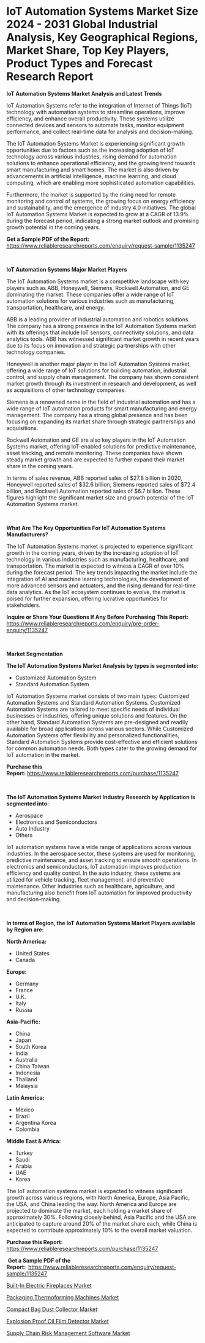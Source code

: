 <p><h1>IoT Automation Systems Market Size 2024 - 2031 Global Industrial Analysis, Key Geographical Regions, Market Share, Top Key Players, Product Types and Forecast Research Report</h1></p><p><strong>IoT Automation Systems Market Analysis and Latest Trends</strong></p>
<p><p>IoT Automation Systems refer to the integration of Internet of Things (IoT) technology with automation systems to streamline operations, improve efficiency, and enhance overall productivity. These systems utilize connected devices and sensors to automate tasks, monitor equipment performance, and collect real-time data for analysis and decision-making.</p><p>The IoT Automation Systems Market is experiencing significant growth opportunities due to factors such as the increasing adoption of IoT technology across various industries, rising demand for automation solutions to enhance operational efficiency, and the growing trend towards smart manufacturing and smart homes. The market is also driven by advancements in artificial intelligence, machine learning, and cloud computing, which are enabling more sophisticated automation capabilities.</p><p>Furthermore, the market is supported by the rising need for remote monitoring and control of systems, the growing focus on energy efficiency and sustainability, and the emergence of industry 4.0 initiatives. The global IoT Automation Systems Market is expected to grow at a CAGR of 13.9% during the forecast period, indicating a strong market outlook and promising growth potential in the coming years.</p></p>
<p><strong>Get a Sample PDF of the Report:&nbsp;</strong> <a href="https://www.reliableresearchreports.com/enquiry/request-sample/1135247">https://www.reliableresearchreports.com/enquiry/request-sample/1135247</a></p>
<p>&nbsp;</p>
<p><strong>IoT Automation Systems Major Market Players</strong></p>
<p><p>The IoT Automation Systems market is a competitive landscape with key players such as ABB, Honeywell, Siemens, Rockwell Automation, and GE dominating the market. These companies offer a wide range of IoT automation solutions for various industries such as manufacturing, transportation, healthcare, and energy.</p><p>ABB is a leading provider of industrial automation and robotics solutions. The company has a strong presence in the IoT Automation Systems market with its offerings that include IoT sensors, connectivity solutions, and data analytics tools. ABB has witnessed significant market growth in recent years due to its focus on innovation and strategic partnerships with other technology companies.</p><p>Honeywell is another major player in the IoT Automation Systems market, offering a wide range of IoT solutions for building automation, industrial control, and supply chain management. The company has shown consistent market growth through its investment in research and development, as well as acquisitions of other technology companies.</p><p>Siemens is a renowned name in the field of industrial automation and has a wide range of IoT automation products for smart manufacturing and energy management. The company has a strong global presence and has been focusing on expanding its market share through strategic partnerships and acquisitions.</p><p>Rockwell Automation and GE are also key players in the IoT Automation Systems market, offering IoT-enabled solutions for predictive maintenance, asset tracking, and remote monitoring. These companies have shown steady market growth and are expected to further expand their market share in the coming years.</p><p>In terms of sales revenue, ABB reported sales of $27.8 billion in 2020, Honeywell reported sales of $32.6 billion, Siemens reported sales of $72.4 billion, and Rockwell Automation reported sales of $6.7 billion. These figures highlight the significant market size and growth potential of the IoT Automation Systems market.</p></p>
<p>&nbsp;</p>
<p><strong>What Are The Key Opportunities For IoT Automation Systems Manufacturers?</strong></p>
<p><p>The IoT Automation Systems market is projected to experience significant growth in the coming years, driven by the increasing adoption of IoT technology in various industries such as manufacturing, healthcare, and transportation. The market is expected to witness a CAGR of over 10% during the forecast period. The key trends impacting the market include the integration of AI and machine learning technologies, the development of more advanced sensors and actuators, and the rising demand for real-time data analytics. As the IoT ecosystem continues to evolve, the market is poised for further expansion, offering lucrative opportunities for stakeholders.</p></p>
<p><strong>Inquire or Share Your Questions If Any Before Purchasing This Report:</strong> <a href="https://www.reliableresearchreports.com/enquiry/pre-order-enquiry/1135247">https://www.reliableresearchreports.com/enquiry/pre-order-enquiry/1135247</a></p>
<p>&nbsp;</p>
<p><strong>Market Segmentation</strong></p>
<p><strong>The IoT Automation Systems Market Analysis by types is segmented into:</strong></p>
<p><ul><li>Customized Automation System</li><li>Standard Automation System</li></ul></p>
<p><p>IoT Automation Systems market consists of two main types: Customized Automation Systems and Standard Automation Systems. Customized Automation Systems are tailored to meet specific needs of individual businesses or industries, offering unique solutions and features. On the other hand, Standard Automation Systems are pre-designed and readily available for broad applications across various sectors. While Customized Automation Systems offer flexibility and personalized functionalities, Standard Automation Systems provide cost-effective and efficient solutions for common automation needs. Both types cater to the growing demand for IoT automation in the market.</p></p>
<p><strong>Purchase this Report:&nbsp;</strong><a href="https://www.reliableresearchreports.com/purchase/1135247">https://www.reliableresearchreports.com/purchase/1135247</a></p>
<p>&nbsp;</p>
<p><strong>The IoT Automation Systems Market Industry Research by Application is segmented into:</strong></p>
<p><ul><li>Aerospace</li><li>Electronics and Semiconductors</li><li>Auto Industry</li><li>Others</li></ul></p>
<p><p>IoT automation systems have a wide range of applications across various industries. In the aerospace sector, these systems are used for monitoring, predictive maintenance, and asset tracking to ensure smooth operations. In electronics and semiconductors, IoT automation improves production efficiency and quality control. In the auto industry, these systems are utilized for vehicle tracking, fleet management, and preventive maintenance. Other industries such as healthcare, agriculture, and manufacturing also benefit from IoT automation for improved productivity and decision-making.</p></p>
<p>&nbsp;</p>
<p><strong>In terms of Region, the IoT Automation Systems Market Players available by Region are:</strong></p>
<p>
    <p> <strong> North America: </strong>
        <ul>
            <li>United States</li>
            <li>Canada</li>
        </ul>
        </p> 
    <p> <strong> Europe: </strong>
        <ul>
            <li>Germany</li>
            <li>France</li>
            <li>U.K.</li>
            <li>Italy</li>
            <li>Russia</li>
        </ul>
        </p> 
    <p> <strong> Asia-Pacific: </strong>
        <ul>
            <li>China</li>
            <li>Japan</li>
            <li>South Korea</li>
            <li>India</li>
            <li>Australia</li>
            <li>China Taiwan</li>
            <li>Indonesia</li>
            <li>Thailand</li>
            <li>Malaysia</li>
        </ul>
        </p> 
    <p> <strong> Latin America: </strong>
        <ul>
            <li>Mexico</li>
            <li>Brazil</li>
            <li>Argentina Korea</li>
            <li>Colombia</li>
        </ul>
        </p> 
    <p> <strong> Middle East & Africa: </strong>
        <ul>
            <li>Turkey</li>
            <li>Saudi</li>
            <li>Arabia</li>
            <li>UAE</li>
            <li>Korea</li>
        </ul>
    </p>
    </p>
<p><p>The IoT automation systems market is expected to witness significant growth across various regions, with North America, Europe, Asia Pacific, the USA, and China leading the way. North America and Europe are projected to dominate the market, each holding a market share of approximately 30%. Following closely behind, Asia Pacific and the USA are anticipated to capture around 20% of the market share each, while China is expected to contribute approximately 10% to the overall market valuation.</p></p>
<p><strong>Purchase this Report: </strong><a href="https://www.reliableresearchreports.com/purchase/1135247">https://www.reliableresearchreports.com/purchase/1135247</a></p>
<p>&nbsp;<strong>Get a Sample PDF of the Report:&nbsp;&nbsp;</strong><a href="https://www.reliableresearchreports.com/enquiry/request-sample/1135247">https://www.reliableresearchreports.com/enquiry/request-sample/1135247</a></p>
<p><strong></strong></p>
<p><p><a href="https://issuu.com/reportprime-2/docs/built-in-electric-fireplaces-market-size-2030.pptx">Built-In Electric Fireplaces Market</a></p><p><a href="https://github.com/edytherolanlouisejk1miz0wig/Market-Research-Report-List-1/blob/main/packaging-thermoforming-machines-market.md">Packaging Thermoforming Machines Market</a></p><p><a href="https://github.com/RoccoManning/Market-Research-Report-List-3/blob/main/compact-bag-dust-collector-market.md">Compact Bag Dust Collector Market</a></p><p><a href="https://issuu.com/reportprime-2/docs/explosion-proof-oil-film-detector-market-size-2030">Explosion Proof Oil Film Detector Market</a></p><p><a href="https://medium.com/@samanthamills76/supply-chain-risk-management-software-market-report-reveals-the-latest-trends-and-growth-801583bc252e">Supply Chain Risk Management Software Market</a></p></p>